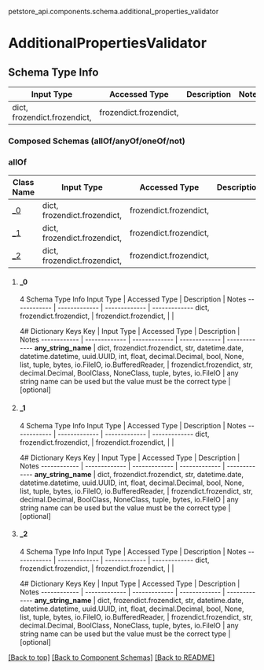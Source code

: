 <a name="top"></a>
petstore_api.components.schema.additional_properties_validator
# AdditionalPropertiesValidator

## Schema Type Info
Input Type | Accessed Type | Description | Notes
------------ | ------------- | ------------- | -------------
dict, frozendict.frozendict,  | frozendict.frozendict,  |  |

### Composed Schemas (allOf/anyOf/oneOf/not)
### allOf
Class Name | Input Type | Accessed Type | Description | Notes
------------- | ------------- | ------------- | ------------- | -------------
[_0](#_0) | dict, frozendict.frozendict,  | frozendict.frozendict,  |  |
[_1](#_1) | dict, frozendict.frozendict,  | frozendict.frozendict,  |  |
[_2](#_2) | dict, frozendict.frozendict,  | frozendict.frozendict,  |  |

1. #### _0
   
   4 Schema Type Info
   Input Type | Accessed Type | Description | Notes
   ------------ | ------------- | ------------- | -------------
   dict, frozendict.frozendict,  | frozendict.frozendict,  |  |
   
   4# Dictionary Keys
   Key | Input Type | Accessed Type | Description | Notes
   ------------ | ------------- | ------------- | ------------- | -------------
   **any_string_name** | dict, frozendict.frozendict, str, datetime.date, datetime.datetime, uuid.UUID, int, float, decimal.Decimal, bool, None, list, tuple, bytes, io.FileIO, io.BufferedReader,  | frozendict.frozendict, str, decimal.Decimal, BoolClass, NoneClass, tuple, bytes, io.FileIO | any string name can be used but the value must be the correct type | [optional]

1. #### _1
   
   4 Schema Type Info
   Input Type | Accessed Type | Description | Notes
   ------------ | ------------- | ------------- | -------------
   dict, frozendict.frozendict,  | frozendict.frozendict,  |  |
   
   4# Dictionary Keys
   Key | Input Type | Accessed Type | Description | Notes
   ------------ | ------------- | ------------- | ------------- | -------------
   **any_string_name** | dict, frozendict.frozendict, str, datetime.date, datetime.datetime, uuid.UUID, int, float, decimal.Decimal, bool, None, list, tuple, bytes, io.FileIO, io.BufferedReader,  | frozendict.frozendict, str, decimal.Decimal, BoolClass, NoneClass, tuple, bytes, io.FileIO | any string name can be used but the value must be the correct type | [optional]

1. #### _2
   
   4 Schema Type Info
   Input Type | Accessed Type | Description | Notes
   ------------ | ------------- | ------------- | -------------
   dict, frozendict.frozendict,  | frozendict.frozendict,  |  |
   
   4# Dictionary Keys
   Key | Input Type | Accessed Type | Description | Notes
   ------------ | ------------- | ------------- | ------------- | -------------
   **any_string_name** | dict, frozendict.frozendict, str, datetime.date, datetime.datetime, uuid.UUID, int, float, decimal.Decimal, bool, None, list, tuple, bytes, io.FileIO, io.BufferedReader,  | frozendict.frozendict, str, decimal.Decimal, BoolClass, NoneClass, tuple, bytes, io.FileIO | any string name can be used but the value must be the correct type | [optional]

[[Back to top]](#top) [[Back to Component Schemas]](../../../README.md#Component-Schemas) [[Back to README]](../../../README.md)
